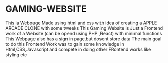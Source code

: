 # GAMING-WEBSITE

This ia Webpage Made using html and css with idea of creating a APPLE ARCADE CLONE with some tweeks
This Gaming Website is Just a Frontend work of a Website (can be opend using PHP ,React) with minimal functions
This Webpage also has a sign in page,but dosent store data 
The main goal to do this Frontend Work was to gain some knowledge in Html,CSS,Javascript and compete in doing other FRontend works like styling etc
